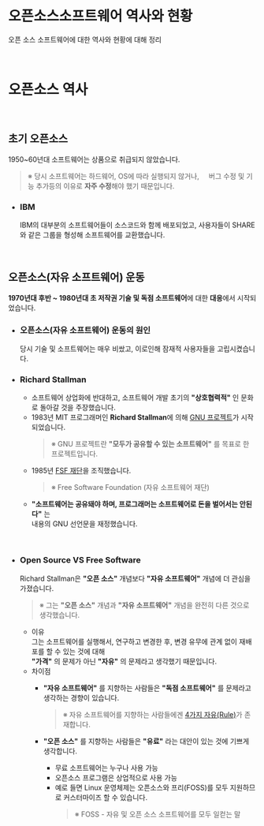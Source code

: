 # **오픈소스소프트웨어 역사와 현황**
오픈 소스 소프트웨어에 대한 역사와 현황에 대해 정리

<br>

# **오픈소스 역사**

<br>

## **초기 오픈소스**
1950~60년대 소프트웨어는 상품으로 취급되지 않았습니다.
>※ 당시 소프트웨어는 하드웨어, OS에 따라 실행되지 않거나,
>&nbsp;&nbsp;&nbsp;&nbsp;버그 수정 및 기능 추가등의 이유로 **자주 수정**해야 했기 때문입니다.

- ### **IBM**
    IBM의 대부분의 소프트웨어들이 소스코드와 함께 배포되었고,
    사용자들이 SHARE와 같은 그룹을 형성해 소프트웨어를 교환했습니다.


<br>

## **오픈소스(자유 소프트웨어) 운동**
**1970년대 후반 ~ 1980년대 초 저작권 기술 및 독점 소프트웨어**에 대한 **대응**에서 시작되었습니다.

- ### **오픈소스(자유 소프트웨어) 운동의 원인**
    당시 기술 및 소프트웨어는 매우 비쌌고, 이로인해 잠재적 사용자들을 고립시켰습니다.

- ### **Richard Stallman**
    - 소프트웨어 상업화에 반대하고, 소프트웨어 개발 초기의 **"상호협력적"** 인 문화로 돌아갈 것을 주장했습니다.<br>
    - 1983년 MIT 프로그래머인 **Richard Stallman**에 의해 [GNU 프로젝트](https://www.gnu.org)가 시작되었습니다.
        >※ GNU 프로젝트란 **"모두가 공유할 수 있는 소프트웨어"** 를 목표로 한 프로젝트입니다.
    - 1985년 [FSF 재단](http://www.fsf.org)을 조직했습니다.
        >※ Free Software Foundation (자유 소프트웨어 재단)
  -  **"소프트웨어는 공유돼야 하며, 프로그래머는 소프트웨어로 돈을 벌어서는 안된다"** 는 <br>
    내용의 GNU 선언문을 재정했습니다.
<br>

- ### **Open Source VS Free Software**
    Richard Stallman은 **"오픈 소스"** 개념보다 **"자유 소프트웨어"** 개념에 더 관심을 가졌습니다.
    >※ 그는 **"오픈 소스"** 개념과 **"자유 소프트웨어"** 개념을 완전히 다른 것으로 생각했습니다.
    - 이유<br>
        그는 소프트웨어를 실행해서, 연구하고 변경한 후, 변경 유무에 관계 없이 재배포를 할 수 있는 것에 대해<br>
        **"가격"** 의 문제가 아닌 **"자유"** 의 문제라고 생각했기 때문입니다.
    - 차이점<br>
        - **"자유 소프트웨어"** 를 지향하는 사람들은 **"독점 소프트웨어"** 를 문제라고 생각하는 경향이 있습니다.<br>
            >※ 자유 소프트웨어를 지향하는 사람들에겐 [4가지 자유(Rule)](https://ethical.net/technology/what-is-open-source-software-a-definition-history-of-oss/)가 존재합니다.<br>
        
        - **"오픈 소스"** 를 지향하는 사람들은 **"유료"** 라는 대안이 있는 것에 기쁘게 생각합니다.<br>
          - 무료 소프트웨어는 누구나 사용 가능
          - 오픈소스 프로그램은 상업적으로 사용 가능
          - 예로 들면 Linux 운영체제는 오픈소스와 프리(FOSS)를 모두 지원하므로 커스터마이즈 할 수 있습니다.
              >※ FOSS - 자유 및 오픈 소스 소프트웨어를 모두 일컫는 말